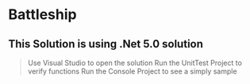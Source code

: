 # Battleship

## This Solution is using .Net 5.0 solution


> Use Visual Studio to open the solution
> Run the UnitTest Project to verify functions
> Run the Console Project to see a simply sample
